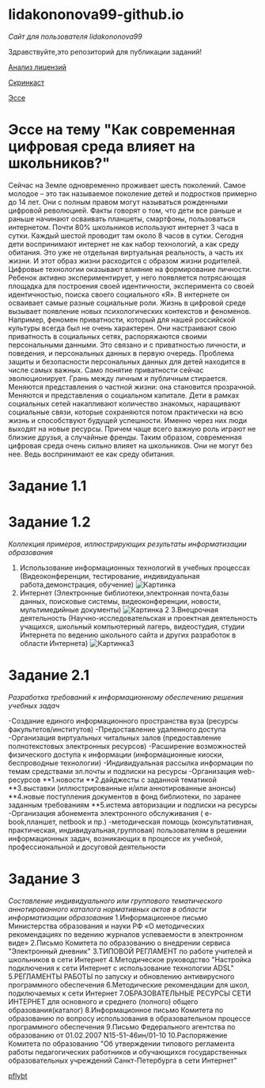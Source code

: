 # lidakononova99-github.io
_Сайт для пользователя lidakononova99_

Здравствуйте,это репозиторий для публикации заданий!

[Анализ лицензий](https://github.com/lidakononova99/lidakononova99-githab.io/blob/master/%D0%90%D0%BD%D0%B0%D0%BB%D0%B8%D0%B7%20%D0%BB%D0%B8%D1%86%D0%B5%D0%BD%D0%B7%D0%B8%D0%B9.md)

[Скринкаст](https://www.youtube.com/watch?v=k8k1m_y32Mc)

[Эссе](https://github.com/lidakononova99/lidakononova99-githab.io/blob/master/%D1%8D%D1%81%D1%81%D0%B5.md)

# Эссе на тему "Как современная цифровая среда влияет на школьников?"
Сейчас на Земле одновременно проживает шесть поколений. Самое молодое – это так называемое поколение детей  и подростков  примерно до 14 лет. Они с полным правом могут называться рожденными цифровой революцией. Факты говорят о том, что дети все раньше и раньше начинают осваивать планшеты, смартфоны, пользоваться интернетом. Почти 80% школьников используют интернет 3 часа в сутки. Каждый шестой проводит там около 8 часов в сутки. Сегодня дети воспринимают интернет не как набор технологий, а как среду обитания. Это уже не отдельная виртуальная реальность, а часть их жизни. И этот образ жизни расходится с образом жизни родителей.
Цифровые технологии оказывают влияние на формирование личности. Ребенок активно экспериментирует, у него появляется потрясающая площадка для построения своей идентичности, эксперимента со своей идентичностью, поиска своего социального «Я». В интернете он осваивает самые разные социальные роли. 
Жизнь в цифровой среде вызывает появление новых психологических контекстов и феноменов. Например, феномен приватности, который для нашей российской культуры всегда был не очень характерен. Они настраивают свою приватность в социальных сетях, распоряжаются своими персональными данными. Это связано и с приватностью личности, и поведения, и персональных данных в первую очередь. Проблема защиты и безопасности персональных данных для детей находится в числе самых важных. Само понятие приватности сейчас эволюционирует. Грань между личным и публичным стирается. Меняются представления о частной жизни: она становится прозрачной.
Меняются и представления о социальном капитале. Дети в рамках социальных сетей накапливают количество знакомых, наращивают социальные связи, которые сохраняются потом практически на всю жизнь и способствуют будущей успешности. Именно через них люди выходят на новые ресурсы. Причем чаще всего важную роль играют не близкие друзья, а случайные френды.
Таким образом, современная цифровая среда очень сильно влияет на школьников. Они не могут без нее. Ведь воспринимают ее как среду обитания.

# Задание 1.1
# Задание 1.2
_Коллекция примеров, иллюстрирующих результаты информатизации образования_
1. Использование информационных технологий в учебных процессах (Видеоконференции, тестирование, индивидуальная работа,демонстрация, обучение)
 ![Картинка](https://encrypted-tbn0.gstatic.com/images?q=tbn:ANd9GcT0BAWczJEXMH5QJ-1H3oEERikV0hg4x4FDrWlijCJh2_y5yNRJ)
2. Интернет (Электронные библиотеки,электронная почта,базы данных, поисковые системы, видеоконференции, новости, мультимедийные документы)
![Картинка 2](http://holi.net.ua/wp-content/uploads/2018/04/internet-2.png)
3.Внецрочная деятельность (Научно-исследовательская и проектная деятельность учащихся, школьный компьютерный лагерь, видеостудия, студии Интернета по ведению школьного сайта и других разработок в области Интернета)
![Картинка3](https://4kids.az/uploads/35db7-camp_novruz_child1.png)

# Задание 2.1
_Разработка требований к информационному обеспечению решения учебных задач_

-Создание единого информационного пространства вуза (ресурсы факультетов/институтов)
-Предоставление удаленного доступа
-Организация виртуальных читальных залов (предоставление полнотекстовых электронных ресурсов)
-Расширение возможностей физического доступа к информации (информационные киоски, беспроводные технологии) 
-Индивидуальная рассылка информации по темам средствами эл.почты и подписки на ресурсы
-Организация web-ресурсов
**1.новости
**2.дайджесты с заданной тематикой
**3.выставки (иллюстрированные и/или аннотированные анонсы)
**4.новые поступления документов в фонд библиотеки, по заранее заданным требованиям
**5.истема авторизации и подписки на ресурсы 
-Организация абонемента электронного обслуживания ( e-book,планшет, netbook и пр.)
-методическая помощь (консультативная, практическая, индивидуальная,групповая) пользователям в решении информационных задач, возникающих в процессе их учебной, профессиональной и досуговой деятельности

# Задание 3
_Составление индивидуального или группового тематического аннотированного каталога нормативных актов в области информатизации образования_
1.Информационное письмо Министерства образования и науки РФ «О методических рекомендациях по ведению журналов успеваемости в электронном виде» 
2.Письмо Комитета по образованию о внедрении сервиса "Электронный дневник"
3.ТИПОВОЙ РЕГЛАМЕНТ по работе учителей и школьников в сети Интернет
4.Методическое руководство "Настройка подключения к сети Интернет с использование технологии ADSL"
5.РЕГЛАМЕНТЫ РАБОТЫ по запуску и обновлению антивирусного программного обеспечения
6.Методические рекомендации для школ, подключаемых к сети Интернет 
7.ОБРАЗОВАТЕЛЬНЫЕ РЕСУРСЫ СЕТИ ИНТЕРНЕТ для основного и среднего (полного) общего образования(каталог)
8.Информационное письмо Комитета по образованию по вопросу использования в образовательном процессе программного обеспечения
9.Письмо Федерального агентства по образованию от 01.02.2007 N15-51-46ин/01-10
10.Распоряжение Комитета по образованию "Об утверждении типового регламента работы педагогических работников и обучающихся государственных образовательных учреждений Санкт-Петербурга в сети Интернет"



[pflybt](https://github.com/lidakononova99/lidakononova99-githab.io/commit/076dc1d4e2117c85a1f9f4c7144ecb4d08cdf042)


